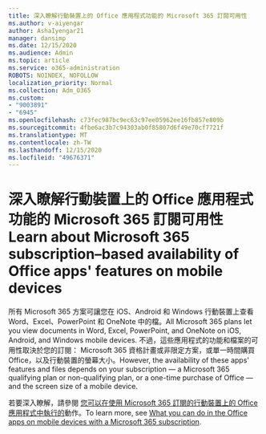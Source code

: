 ```yaml
---
title: 深入瞭解行動裝置上的 Office 應用程式功能的 Microsoft 365 訂閱可用性
ms.author: v-aiyengar
author: AshaIyengar21
manager: dansimp
ms.date: 12/15/2020
ms.audience: Admin
ms.topic: article
ms.service: o365-administration
ROBOTS: NOINDEX, NOFOLLOW
localization_priority: Normal
ms.collection: Adm_O365
ms.custom:
- "9003891"
- "6945"
ms.openlocfilehash: c73fec987bc9ec63c97ee05962ee16fb857e809b
ms.sourcegitcommit: 4fbe6ac3b7c94303ab0f85807d6f49e70cf7721f
ms.translationtype: MT
ms.contentlocale: zh-TW
ms.lasthandoff: 12/15/2020
ms.locfileid: "49676371"
---
```

# <a name="learn-about-microsoft-365-subscriptionbased-availability-of-office-apps-features-on-mobile-devices"></a><span data-ttu-id="cf81d-102">深入瞭解行動裝置上的 Office 應用程式功能的 Microsoft 365 訂閱可用性</span><span class="sxs-lookup"><span data-stu-id="cf81d-102">Learn about Microsoft 365 subscription–based availability of Office apps' features on mobile devices</span></span>

<span data-ttu-id="cf81d-103">所有 Microsoft 365 方案可讓您在 iOS、Android 和 Windows 行動裝置上查看 Word、Excel、PowerPoint 和 OneNote 中的檔。</span><span class="sxs-lookup"><span data-stu-id="cf81d-103">All Microsoft 365 plans let you view documents in Word, Excel, PowerPoint, and OneNote on iOS, Android, and Windows mobile devices.</span></span> <span data-ttu-id="cf81d-104">不過，這些應用程式的功能和檔案的可用性取決於您的訂閱： Microsoft 365 資格計畫或非限定方案，或單一時間購買 Office，以及行動裝置的螢幕大小。</span><span class="sxs-lookup"><span data-stu-id="cf81d-104">However, the availability of these apps' features and files depends on your subscription — a Microsoft 365 qualifying plan or non-qualifying plan, or a one-time purchase of Office — and the screen size of a mobile device.</span></span>

<span data-ttu-id="cf81d-105">若要深入瞭解，請參閱 [您可以在使用 Microsoft 365 訂閱的行動裝置上的 Office 應用程式中執行的](https://go.microsoft.com/fwlink/?linkid=2135575)動作。</span><span class="sxs-lookup"><span data-stu-id="cf81d-105">To learn more, see [What you can do in the Office apps on mobile devices with a Microsoft 365 subscription](https://go.microsoft.com/fwlink/?linkid=2135575).</span></span> 